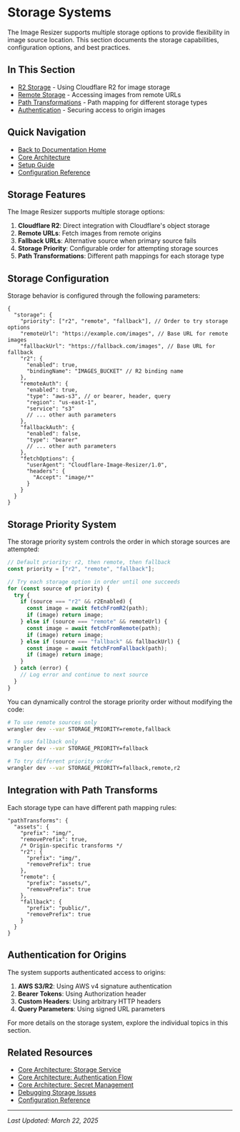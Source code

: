 # Storage Systems

The Image Resizer supports multiple storage options to provide flexibility in image source location. This section documents the storage capabilities, configuration options, and best practices.

## In This Section

- [R2 Storage](r2-storage.md) - Using Cloudflare R2 for image storage
- [Remote Storage](remote-storage.md) - Accessing images from remote URLs
- [Path Transformations](path-transforms.md) - Path mapping for different storage types
- [Authentication](authentication.md) - Securing access to origin images

## Quick Navigation

- [Back to Documentation Home](../index.md)
- [Core Architecture](../core/architecture.md)
- [Setup Guide](../core/setup.md)
- [Configuration Reference](../core/configuration-reference.md)

## Storage Features

The Image Resizer supports multiple storage options:

1. **Cloudflare R2**: Direct integration with Cloudflare's object storage
2. **Remote URLs**: Fetch images from remote origins
3. **Fallback URLs**: Alternative source when primary source fails
4. **Storage Priority**: Configurable order for attempting storage sources
5. **Path Transformations**: Different path mappings for each storage type

## Storage Configuration

Storage behavior is configured through the following parameters:

```jsonc
{
  "storage": {
    "priority": ["r2", "remote", "fallback"], // Order to try storage options
    "remoteUrl": "https://example.com/images", // Base URL for remote images
    "fallbackUrl": "https://fallback.com/images", // Base URL for fallback
    "r2": {
      "enabled": true,
      "bindingName": "IMAGES_BUCKET" // R2 binding name
    },
    "remoteAuth": {
      "enabled": true,
      "type": "aws-s3", // or bearer, header, query
      "region": "us-east-1",
      "service": "s3"
      // ... other auth parameters
    },
    "fallbackAuth": {
      "enabled": false,
      "type": "bearer"
      // ... other auth parameters
    },
    "fetchOptions": {
      "userAgent": "Cloudflare-Image-Resizer/1.0",
      "headers": {
        "Accept": "image/*"
      }
    }
  }
}
```

## Storage Priority System

The storage priority system controls the order in which storage sources are attempted:

```javascript
// Default priority: r2, then remote, then fallback
const priority = ["r2", "remote", "fallback"];

// Try each storage option in order until one succeeds
for (const source of priority) {
  try {
    if (source === "r2" && r2Enabled) {
      const image = await fetchFromR2(path);
      if (image) return image;
    } else if (source === "remote" && remoteUrl) {
      const image = await fetchFromRemote(path);
      if (image) return image;
    } else if (source === "fallback" && fallbackUrl) {
      const image = await fetchFromFallback(path);
      if (image) return image;
    }
  } catch (error) {
    // Log error and continue to next source
  }
}
```

You can dynamically control the storage priority order without modifying the code:

```bash
# To use remote sources only
wrangler dev --var STORAGE_PRIORITY=remote,fallback

# To use fallback only
wrangler dev --var STORAGE_PRIORITY=fallback

# To try different priority order
wrangler dev --var STORAGE_PRIORITY=fallback,remote,r2
```

## Integration with Path Transforms

Each storage type can have different path mapping rules:

```jsonc
"pathTransforms": {
  "assets": {
    "prefix": "img/",
    "removePrefix": true,
    /* Origin-specific transforms */
    "r2": {
      "prefix": "img/",
      "removePrefix": true
    },
    "remote": {
      "prefix": "assets/",
      "removePrefix": true
    },
    "fallback": {
      "prefix": "public/",
      "removePrefix": true
    }
  }
}
```

## Authentication for Origins

The system supports authenticated access to origins:

1. **AWS S3/R2**: Using AWS v4 signature authentication
2. **Bearer Tokens**: Using Authorization header
3. **Custom Headers**: Using arbitrary HTTP headers
4. **Query Parameters**: Using signed URL parameters

For more details on the storage system, explore the individual topics in this section.

## Related Resources

- [Core Architecture: Storage Service](../core/architecture.md#4-storage-service-storagets)
- [Core Architecture: Authentication Flow](../core/architecture.md#authentication-flow)
- [Core Architecture: Secret Management](../core/architecture.md#secret-management)
- [Debugging Storage Issues](../debugging/diagnosing-timeouts.md)
- [Configuration Reference](../core/configuration-reference.md)

---

*Last Updated: March 22, 2025*